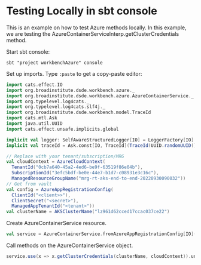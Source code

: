 # Testing Locally in sbt console

This is an example on how to test Azure methods locally. In this example, we are testing the
AzureContainerServiceInterp.getClusterCredentials method.

Start sbt console:
```
sbt "project workbenchAzure" console
```

Set up imports. Type `:paste` to get a copy-paste editor:
```scala
import cats.effect.IO
import org.broadinstitute.dsde.workbench.azure._
import org.broadinstitute.dsde.workbench.azure.AzureContainerService._
import org.typelevel.log4cats._
import org.typelevel.log4cats.slf4j._
import org.broadinstitute.dsde.workbench.model.TraceId
import cats.mtl.Ask
import java.util.UUID
import cats.effect.unsafe.implicits.global

implicit val logger: SelfAwareStructuredLogger[IO] = LoggerFactory[IO].getLogger
implicit val traceId = Ask.const[IO, TraceId](TraceId(UUID.randomUUID()))

// Replace with your tenant/subscription/MRG
val cloudContext = AzureCloudContext(
  TenantId("0cb7a640-45a2-4ed6-be9f-63519f86e04b"), 
  SubscriptionId("3efc5bdf-be0e-44e7-b1d7-c08931e3c16c"), 
  ManagedResourceGroupName("mrg-rt-aks-end-to-end-20220930090032"))
// Get from vault
val config = AzureAppRegistrationConfig(
  ClientId("<client>>"), 
  ClientSecret("<secret>"), 
  ManagedAppTenantId("<tenant>"))
val clusterName = AKSClusterName("lz961d62cced17ccac037ce22")
```

Create AzureContainerService resource.
```scala
val service = AzureContainerService.fromAzureAppRegistrationConfig[IO](config)
```

Call methods on the AzureContainerService object.
```scala
service.use(x => x.getClusterCredentials(clusterName, cloudContext)).unsafeRunSync
```
